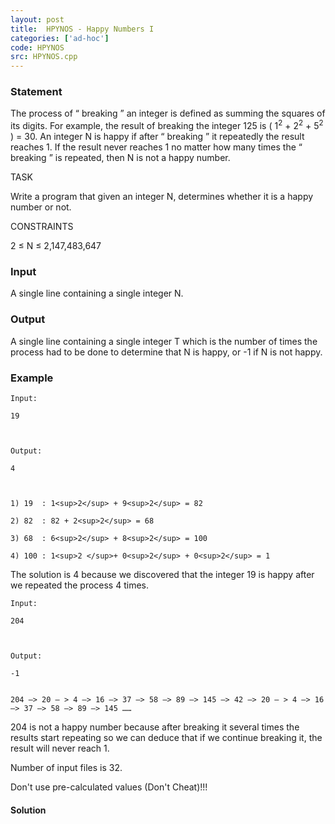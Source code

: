 ```yaml
---
layout: post
title:  HPYNOS - Happy Numbers I
categories: ['ad-hoc']
code: HPYNOS
src: HPYNOS.cpp
---
```


### **Statement**

The process of “ breaking ” an integer is defined as summing the squares
of its digits. For example, the result of breaking the integer 125 is (
1<sup>2</sup> \+ 2<sup>2</sup> \+ 5<sup>2</sup> ) =
30. An integer N is happy if after “ breaking ” it repeatedly
the result reaches 1. If the result never reaches 1 no matter how many times
the “ breaking ” is repeated, then N is not a happy number.

TASK

Write a program that given an integer N, determines whether it is a happy
number or not.

CONSTRAINTS

2 ≤ N ≤ 2,147,483,647

### Input

A single line containing a single integer N.

### Output

A single line containing a single integer T which is the number of times
the process had to be done to determine that N is happy, or -1 if N is
not happy.

### Example

    
    
    Input:
    19
    
    Output:
    4
    
    
    1) 19  : 1<sup>2</sup> + 9<sup>2</sup> = 82
    2) 82  : 82 + 2<sup>2</sup> = 68
    3) 68  : 6<sup>2</sup> + 8<sup>2</sup> = 100
    4) 100 : 1<sup>2 </sup>+ 0<sup>2</sup> + 0<sup>2</sup> = 1

The solution is 4 because we discovered that the integer 19 is happy after we
repeated the process 4 times.

    
    
    Input:
    204
    
    Output:
    -1
    
    
    204 –> 20 – > 4 –> 16 –> 37 –> 58 –> 89 –> 145 –> 42 –> 20 – > 4 –> 16 –> 37 –> 58 –> 89 –> 145 ……

204 is not a happy number because after breaking it several times the
results start repeating so we can deduce that if we continue breaking it, the
result will never reach 1.

Number of input files is 32.

Don't use pre-calculated values (Don't Cheat)!!!



#### **Solution**




